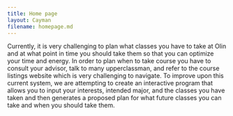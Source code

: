 ```yaml
---
title: Home page
layout: Cayman
filename: homepage.md
---
```



Currently, it is very challenging to plan what classes you have to take at Olin and at what point in time you should take them so that you can optimize your time and energy. In order to plan when to take course you have to consult your advisor, talk to many upperclassman, and refer to the course listings website which is very challenging to navigate. To improve upon this current system, we are attempting to create an interactive program that allows you to input your interests, intended major, and the classes you have taken and then generates a proposed plan for what future classes you can take and when you should take them.
